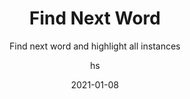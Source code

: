 ---
date: 2021-01-08
title: Find Next Word
technologies: [java, kotlin]
topics: [editing]
author: hs
subtitle: Find next word and highlight all instances
thumbnail: ./thumbnail.png
cardThumbnail: ./card.png
shortVideo:
  poster: ./tip.png
  url: https://youtu.be/Y0LhKg2tJfQ
seealso:
  - title: Source code navigation
    href: https://www.jetbrains.com/help/idea/navigating-through-the-source-code.html
leadin: |
  Press **⌘G** (macOS), or **F3** (Windows/Linux), to move to the next occurrence of a word. 

  **Pro tip:**
  
  Use **⌃⌘G** (macOS), or **Ctrl+Alt+Shift+J** (Windows/Linux), to select all occurrences of the same word. 
---